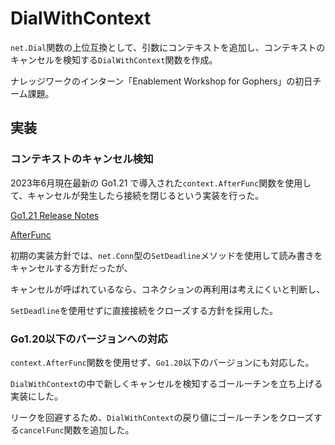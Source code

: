 # DialWithContext

`net.Dial`関数の上位互換として、引数にコンテキストを追加し、コンテキストのキャンセルを検知する`DialWithContext`関数を作成。

ナレッジワークのインターン「Enablement Workshop for Gophers」の初日チーム課題。

## 実装

### コンテキストのキャンセル検知

2023年6月現在最新の Go1.21 で導入された`context.AfterFunc`関数を使用して、キャンセルが発生したら接続を閉じるという実装を行った。

[Go1.21 Release Notes](https://tip.golang.org/doc/go1.21)

[AfterFunc](https://pkg.go.dev/context@master#AfterFunc)

初期の実装方針では、`net.Conn`型の`SetDeadline`メソッドを使用して読み書きをキャンセルする方針だったが、

キャンセルが呼ばれているなら、コネクションの再利用は考えにくいと判断し、

`SetDeadline`を使用せずに直接接続をクローズする方針を採用した。

### Go1.20以下のバージョンへの対応

`context.AfterFunc`関数を使用せず、`Go1.20`以下のバージョンにも対応した。

`DialWithContext`の中で新しくキャンセルを検知するゴールーチンを立ち上げる実装にした。

リークを回避するため、`DialWithContext`の戻り値にゴールーチンをクローズする`cancelFunc`関数を追加した。
